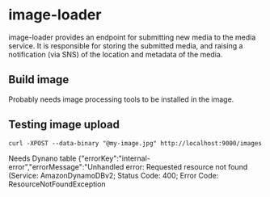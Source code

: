# image-loader

image-loader provides an endpoint for submitting new media to the media service. It is responsible for storing the
submitted media, and raising a notification (via SNS) of the location and metadata of the media.


## Build image

Probably needs image processing tools to be installed in the image.


## Testing image upload

```
curl -XPOST --data-binary "@my-image.jpg" http://localhost:9000/images
```

Needs Dynano table
{"errorKey":"internal-error","errorMessage":"Unhandled error: Requested resource not found (Service: AmazonDynamoDBv2; Status Code: 400; Error Code: ResourceNotFoundException
